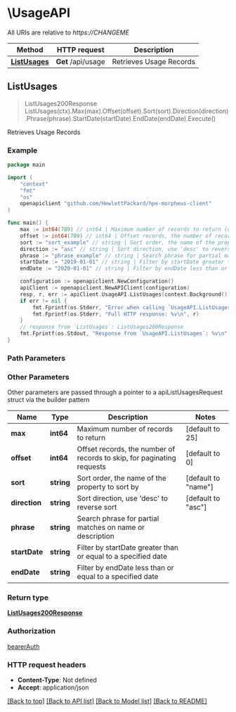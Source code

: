 # \UsageAPI

All URIs are relative to *https://CHANGEME*

Method | HTTP request | Description
------------- | ------------- | -------------
[**ListUsages**](UsageAPI.md#ListUsages) | **Get** /api/usage | Retrieves Usage Records



## ListUsages

> ListUsages200Response ListUsages(ctx).Max(max).Offset(offset).Sort(sort).Direction(direction).Phrase(phrase).StartDate(startDate).EndDate(endDate).Execute()

Retrieves Usage Records



### Example

```go
package main

import (
	"context"
	"fmt"
	"os"
	openapiclient "github.com/HewlettPackard/hpe-morpheus-client"
)

func main() {
	max := int64(789) // int64 | Maximum number of records to return (optional) (default to 25)
	offset := int64(789) // int64 | Offset records, the number of records to skip, for paginating requests (optional) (default to 0)
	sort := "sort_example" // string | Sort order, the name of the property to sort by (optional) (default to "name")
	direction := "asc" // string | Sort direction, use 'desc' to reverse sort (optional) (default to "asc")
	phrase := "phrase_example" // string | Search phrase for partial matches on name or description (optional)
	startDate := "2019-01-01" // string | Filter by startDate greater than or equal to a specified date (optional)
	endDate := "2020-01-01" // string | Filter by endDate less than or equal to a specified date (optional)

	configuration := openapiclient.NewConfiguration()
	apiClient := openapiclient.NewAPIClient(configuration)
	resp, r, err := apiClient.UsageAPI.ListUsages(context.Background()).Max(max).Offset(offset).Sort(sort).Direction(direction).Phrase(phrase).StartDate(startDate).EndDate(endDate).Execute()
	if err != nil {
		fmt.Fprintf(os.Stderr, "Error when calling `UsageAPI.ListUsages``: %v\n", err)
		fmt.Fprintf(os.Stderr, "Full HTTP response: %v\n", r)
	}
	// response from `ListUsages`: ListUsages200Response
	fmt.Fprintf(os.Stdout, "Response from `UsageAPI.ListUsages`: %v\n", resp)
}
```

### Path Parameters



### Other Parameters

Other parameters are passed through a pointer to a apiListUsagesRequest struct via the builder pattern


Name | Type | Description  | Notes
------------- | ------------- | ------------- | -------------
 **max** | **int64** | Maximum number of records to return | [default to 25]
 **offset** | **int64** | Offset records, the number of records to skip, for paginating requests | [default to 0]
 **sort** | **string** | Sort order, the name of the property to sort by | [default to &quot;name&quot;]
 **direction** | **string** | Sort direction, use &#39;desc&#39; to reverse sort | [default to &quot;asc&quot;]
 **phrase** | **string** | Search phrase for partial matches on name or description | 
 **startDate** | **string** | Filter by startDate greater than or equal to a specified date | 
 **endDate** | **string** | Filter by endDate less than or equal to a specified date | 

### Return type

[**ListUsages200Response**](ListUsages200Response.md)

### Authorization

[bearerAuth](../README.md#bearerAuth)

### HTTP request headers

- **Content-Type**: Not defined
- **Accept**: application/json

[[Back to top]](#) [[Back to API list]](../README.md#documentation-for-api-endpoints)
[[Back to Model list]](../README.md#documentation-for-models)
[[Back to README]](../README.md)

